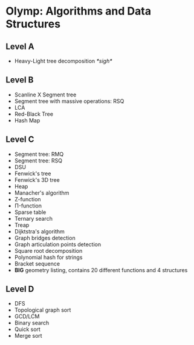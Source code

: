 # Olymp: Algorithms and Data Structures

## Level A
- Heavy-Light tree decomposition *\*sigh\**

## Level B
- Scanline X Segment tree
- Segment tree with massive operations: RSQ
- LCA
- Red-Black Tree
- Hash Map

## Level C
- Segment tree: RMQ
- Segment tree: RSQ
- DSU
- Fenwick's tree
- Fenwick's 3D tree
- Heap
- Manacher's algorithm
- Z-function
- П-function
- Sparse table
- Ternary search
- Treap
- Dijktstra's algorithm
- Graph bridges detection
- Graph articulation points detection
- Square root decomposition
- Polynomial hash for strings
- Bracket sequence 
- **BIG** geometry listing, contains 20 different functions and 4 structures

## Level D
- DFS
- Topological graph sort
- GCD/LCM
- Binary search
- Quick sort
- Merge sort
